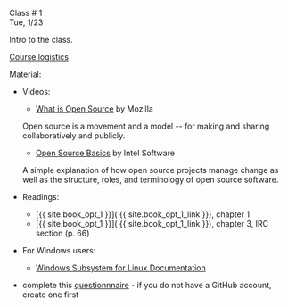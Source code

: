 <div class="lecture1">

<div class="column_date">
<p markdown="block">

Class # 1 <br> 
Tue, 1/23 



</p>
</div>

<div class="column_materials">
<p markdown="block">

Intro to the class.

[Course logistics](slides/week1/course_logistics.html)  

Material:

- Videos: 
    - [What is Open Source](https://youtu.be/7c0IrsDsNaw) by Mozilla
        
	Open source is a movement and a model -- for making and sharing collaboratively and publicly.
    - [Open Source Basics](https://youtu.be/Tyd0FO0tko8) by Intel Software 
        
	A simple explanation of how open source projects manage change as well as the structure, 
        roles, and terminology of open source software.
- Readings:
    - [{{ site.book_opt_1 }}]( {{ site.book_opt_1_link }}), chapter 1
    - [{{ site.book_opt_1 }}]( {{ site.book_opt_1_link }}), chapter 3, IRC section (p. 66)
    
- For Windows users:
    - [Windows Subsystem for Linux Documentation](https://docs.microsoft.com/en-us/windows/wsl/about) 

</p>
</div>

<div class="column_assign">
<p markdown="block">

- complete this [questionnnaire](https://goo.gl/forms/w53sDFkfXEzlrzNi2) - if you do not have a GitHub account, create one first





</p>
</div>

</div>
